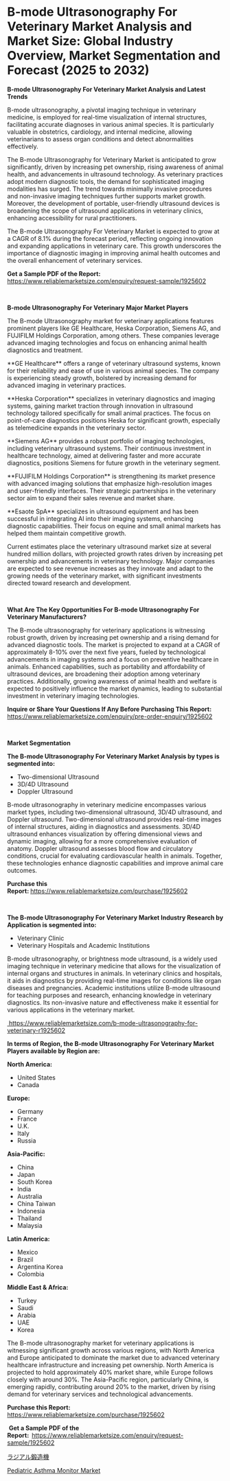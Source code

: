 <p><h1>B-mode Ultrasonography For Veterinary Market Analysis and Market Size: Global Industry Overview, Market Segmentation and Forecast (2025 to 2032)</h1></p><p><strong>B-mode Ultrasonography For Veterinary Market Analysis and Latest Trends</strong></p>
<p><p>B-mode ultrasonography, a pivotal imaging technique in veterinary medicine, is employed for real-time visualization of internal structures, facilitating accurate diagnoses in various animal species. It is particularly valuable in obstetrics, cardiology, and internal medicine, allowing veterinarians to assess organ conditions and detect abnormalities effectively. </p><p>The B-mode Ultrasonography for Veterinary Market is anticipated to grow significantly, driven by increasing pet ownership, rising awareness of animal health, and advancements in ultrasound technology. As veterinary practices adopt modern diagnostic tools, the demand for sophisticated imaging modalities has surged. The trend towards minimally invasive procedures and non-invasive imaging techniques further supports market growth. Moreover, the development of portable, user-friendly ultrasound devices is broadening the scope of ultrasound applications in veterinary clinics, enhancing accessibility for rural practitioners.</p><p>The B-mode Ultrasonography For Veterinary Market is expected to grow at a CAGR of 8.1% during the forecast period, reflecting ongoing innovation and expanding applications in veterinary care. This growth underscores the importance of diagnostic imaging in improving animal health outcomes and the overall enhancement of veterinary services.</p></p>
<p><strong>Get a Sample PDF of the Report:&nbsp;</strong> <a href="https://www.reliablemarketsize.com/enquiry/request-sample/1925602?utm_campaign=1840&utm_medium=2&utm_source=Github&utm_content=ia&utm_term=15012025&utm_id=b-mode-ultrasonography-for-veterinary">https://www.reliablemarketsize.com/enquiry/request-sample/1925602</a></p>
<p>&nbsp;</p>
<p><strong>B-mode Ultrasonography For Veterinary Major Market Players</strong></p>
<p><p>The B-mode Ultrasonography market for veterinary applications features prominent players like GE Healthcare, Heska Corporation, Siemens AG, and FUJIFILM Holdings Corporation, among others. These companies leverage advanced imaging technologies and focus on enhancing animal health diagnostics and treatment.</p><p>**GE Healthcare** offers a range of veterinary ultrasound systems, known for their reliability and ease of use in various animal species. The company is experiencing steady growth, bolstered by increasing demand for advanced imaging in veterinary practices.</p><p>**Heska Corporation** specializes in veterinary diagnostics and imaging systems, gaining market traction through innovation in ultrasound technology tailored specifically for small animal practices. The focus on point-of-care diagnostics positions Heska for significant growth, especially as telemedicine expands in the veterinary sector.</p><p>**Siemens AG** provides a robust portfolio of imaging technologies, including veterinary ultrasound systems. Their continuous investment in healthcare technology, aimed at delivering faster and more accurate diagnostics, positions Siemens for future growth in the veterinary segment.</p><p>**FUJIFILM Holdings Corporation** is strengthening its market presence with advanced imaging solutions that emphasize high-resolution images and user-friendly interfaces. Their strategic partnerships in the veterinary sector aim to expand their sales revenue and market share.</p><p>**Esaote SpA** specializes in ultrasound equipment and has been successful in integrating AI into their imaging systems, enhancing diagnostic capabilities. Their focus on equine and small animal markets has helped them maintain competitive growth.</p><p>Current estimates place the veterinary ultrasound market size at several hundred million dollars, with projected growth rates driven by increasing pet ownership and advancements in veterinary technology. Major companies are expected to see revenue increases as they innovate and adapt to the growing needs of the veterinary market, with significant investments directed toward research and development.</p></p>
<p>&nbsp;</p>
<p><strong>What Are The Key Opportunities For B-mode Ultrasonography For Veterinary Manufacturers?</strong></p>
<p><p>The B-mode ultrasonography for veterinary applications is witnessing robust growth, driven by increasing pet ownership and a rising demand for advanced diagnostic tools. The market is projected to expand at a CAGR of approximately 8-10% over the next five years, fueled by technological advancements in imaging systems and a focus on preventive healthcare in animals. Enhanced capabilities, such as portability and affordability of ultrasound devices, are broadening their adoption among veterinary practices. Additionally, growing awareness of animal health and welfare is expected to positively influence the market dynamics, leading to substantial investment in veterinary imaging technologies.</p></p>
<p><strong>Inquire or Share Your Questions If Any Before Purchasing This Report:</strong> <a href="https://www.reliablemarketsize.com/enquiry/pre-order-enquiry/1925602?utm_campaign=1840&utm_medium=2&utm_source=Github&utm_content=ia&utm_term=15012025&utm_id=b-mode-ultrasonography-for-veterinary">https://www.reliablemarketsize.com/enquiry/pre-order-enquiry/1925602</a></p>
<p>&nbsp;</p>
<p><strong>Market Segmentation</strong></p>
<p><strong>The B-mode Ultrasonography For Veterinary Market Analysis by types is segmented into:</strong></p>
<p><ul><li>Two-dimensional Ultrasound</li><li>3D/4D Ultrasound</li><li>Doppler Ultrasound</li></ul></p>
<p><p>B-mode ultrasonography in veterinary medicine encompasses various market types, including two-dimensional ultrasound, 3D/4D ultrasound, and Doppler ultrasound. Two-dimensional ultrasound provides real-time images of internal structures, aiding in diagnostics and assessments. 3D/4D ultrasound enhances visualization by offering dimensional views and dynamic imaging, allowing for a more comprehensive evaluation of anatomy. Doppler ultrasound assesses blood flow and circulatory conditions, crucial for evaluating cardiovascular health in animals. Together, these technologies enhance diagnostic capabilities and improve animal care outcomes.</p></p>
<p><strong>Purchase this Report:&nbsp;</strong><a href="https://www.reliablemarketsize.com/purchase/1925602?utm_campaign=1840&utm_medium=2&utm_source=Github&utm_content=ia&utm_term=15012025&utm_id=b-mode-ultrasonography-for-veterinary">https://www.reliablemarketsize.com/purchase/1925602</a></p>
<p>&nbsp;</p>
<p><strong>The B-mode Ultrasonography For Veterinary Market Industry Research by Application is segmented into:</strong></p>
<p><ul><li>Veterinary Clinic</li><li>Veterinary Hospitals and Academic Institutions</li></ul></p>
<p><p>B-mode ultrasonography, or brightness mode ultrasound, is a widely used imaging technique in veterinary medicine that allows for the visualization of internal organs and structures in animals. In veterinary clinics and hospitals, it aids in diagnostics by providing real-time images for conditions like organ diseases and pregnancies. Academic institutions utilize B-mode ultrasound for teaching purposes and research, enhancing knowledge in veterinary diagnostics. Its non-invasive nature and effectiveness make it essential for various applications in the veterinary market.</p></p>
<p><a href="https://www.reliablemarketsize.com/b-mode-ultrasonography-for-veterinary-r1925602?utm_campaign=1840&utm_medium=2&utm_source=Github&utm_content=ia&utm_term=15012025&utm_id=b-mode-ultrasonography-for-veterinary">&nbsp;https://www.reliablemarketsize.com/b-mode-ultrasonography-for-veterinary-r1925602</a></p>
<p><strong>In terms of Region, the B-mode Ultrasonography For Veterinary Market Players available by Region are:</strong></p>
<p>
    <p> <strong> North America: </strong>
        <ul>
            <li>United States</li>
            <li>Canada</li>
        </ul>
        </p> 
    <p> <strong> Europe: </strong>
        <ul>
            <li>Germany</li>
            <li>France</li>
            <li>U.K.</li>
            <li>Italy</li>
            <li>Russia</li>
        </ul>
        </p> 
    <p> <strong> Asia-Pacific: </strong>
        <ul>
            <li>China</li>
            <li>Japan</li>
            <li>South Korea</li>
            <li>India</li>
            <li>Australia</li>
            <li>China Taiwan</li>
            <li>Indonesia</li>
            <li>Thailand</li>
            <li>Malaysia</li>
        </ul>
        </p> 
    <p> <strong> Latin America: </strong>
        <ul>
            <li>Mexico</li>
            <li>Brazil</li>
            <li>Argentina Korea</li>
            <li>Colombia</li>
        </ul>
        </p> 
    <p> <strong> Middle East & Africa: </strong>
        <ul>
            <li>Turkey</li>
            <li>Saudi</li>
            <li>Arabia</li>
            <li>UAE</li>
            <li>Korea</li>
        </ul>
    </p>
    </p>
<p><p>The B-mode ultrasonography market for veterinary applications is witnessing significant growth across various regions, with North America and Europe anticipated to dominate the market due to advanced veterinary healthcare infrastructure and increasing pet ownership. North America is projected to hold approximately 40% market share, while Europe follows closely with around 30%. The Asia-Pacific region, particularly China, is emerging rapidly, contributing around 20% to the market, driven by rising demand for veterinary services and technological advancements.</p></p>
<p><strong>Purchase this Report: </strong><a href="https://www.reliablemarketsize.com/purchase/1925602?utm_campaign=1840&utm_medium=2&utm_source=Github&utm_content=ia&utm_term=15012025&utm_id=b-mode-ultrasonography-for-veterinary">https://www.reliablemarketsize.com/purchase/1925602</a></p>
<p>&nbsp;<strong>Get a Sample PDF of the Report:&nbsp;&nbsp;</strong><a href="https://www.reliablemarketsize.com/enquiry/request-sample/1925602?utm_campaign=1840&utm_medium=2&utm_source=Github&utm_content=ia&utm_term=15012025&utm_id=b-mode-ultrasonography-for-veterinary">https://www.reliablemarketsize.com/enquiry/request-sample/1925602</a></p>
<p><strong></strong></p>
<p><p><a href="https://github.com/mohamedbakry57/Market-Research-Report-List-6/blob/main/262269730425.md?utm_campaign=1840&utm_medium=2&utm_source=Github&utm_content=ia&utm_term=15012025&utm_id=b-mode-ultrasonography-for-veterinary">ラジアル鍛造機</a></p><p><a href="https://github.com/vimar16th/Market-Research-Report-List-7/blob/main/pediatric-asthma-monitor-market.md?utm_campaign=1840&utm_medium=2&utm_source=Github&utm_content=ia&utm_term=15012025&utm_id=b-mode-ultrasonography-for-veterinary">Pediatric Asthma Monitor Market</a></p></p>